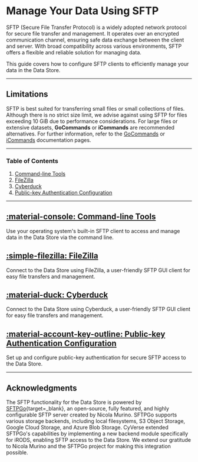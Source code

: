 # Manage Your Data Using SFTP

SFTP (Secure File Transfer Protocol) is a widely adopted network protocol for secure file transfer and management. It operates over an encrypted communication channel, ensuring safe data exchange between the client and server. With broad compatibility across various environments, SFTP offers a flexible and reliable solution for managing data.  

This guide covers how to configure SFTP clients to efficiently manage your data in the Data Store.

---

## Limitations

SFTP is best suited for transferring small files or small collections of files. Although there is no strict size limit, we advise against using SFTP for files exceeding 10 GiB due to performance considerations. For large files or extensive datasets, **GoCommands** or **iCommands** are recommended alternatives. For further information, refer to the [GoCommands](../gocommands) or [iCommands](../icommands) documentation pages.

---

### Table of Contents

1. [Command-line Tools](cli.md)
2. [FileZilla](filezilla.md)
3. [Cyberduck](cyberduck.md)
4. [Public-key Authentication Configuration](public_key_auth.md)

---

## [:material-console: Command-line Tools](cli.md)

Use your operating system's built-in SFTP client to access and manage data in the Data Store via the command line.

## [:simple-filezilla: FileZilla](filezilla.md)

Connect to the Data Store using FileZilla, a user-friendly SFTP GUI client for easy file transfers and management.

## [:material-duck: Cyberduck](cyberduck.md)

Connect to the Data Store using Cyberduck, a user-friendly SFTP GUI client for easy file transfers and management.

## [:material-account-key-outline: Public-key Authentication Configuration](public_key_auth.md)

Set up and configure public-key authentication for secure SFTP access to the Data Store.

---

## Acknowledgments

The SFTP functionality for the Data Store is powered by [SFTPGo](https://github.com/drakkan/sftpgo){target=_blank}, an open-source, fully featured, and highly configurable SFTP server created by Nicola Murino. SFTPGo supports various storage backends, including local filesystems, S3 Object Storage, Google Cloud Storage, and Azure Blob Storage. CyVerse extended SFTPGo's capabilities by implementing a new backend module specifically for iRODS, enabling SFTP access to the Data Store. We extend our gratitude to Nicola Murino and the SFTPGo project for making this integration possible.
